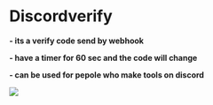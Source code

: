 # Discordverify
 **- its a verify code send by webhook**
 
 **-  have a timer for 60 sec and the code will change**
 
 **- can be used for pepole who make tools on discord**
 
 
 
![](https://raw.githubusercontent.com/ALM7SHSH/Discordverify/main/20210916-131855.gif)
